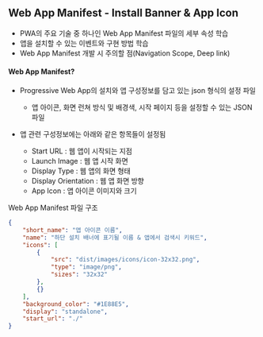 ## Web App Manifest - Install Banner & App Icon

* PWA의 주요 기술 중 하나인 Web App Manifest 파일의 세부 속성 학습
* 앱을 설치할 수 있는 이벤트와 구현 방법 학습
* Web App Manifest 개발 시 주의할 점(Navigation Scope, Deep link)



#### Web App Manifest?

* Progressive Web App의 설치와 앱 구성정보를 담고 있는 json 형식의 설정 파일
  * 앱 아이콘, 화면 런쳐 방식 및 배경색, 시작 페이지 등을 설정할 수 있는 JSON 파일

* 앱 관련 구성정보에는 아래와 같은 항목들이 설정됨
  * Start URL : 웹 앱이 시작되는 지점
  * Launch Image : 웹 앱 시작 화면
  * Display Type : 웹 앱의 화면 형태
  * Display Orientation : 웹 앱 화면 방향
  * App Icon : 앱 아이콘 이미지와 크기

Web App Manifest 파일 구조

```json
{
    "short_name": "앱 아이콘 이름",
    "name": "하단 설치 배너에 표기될 이름 & 앱에서 검색시 키워드",
    "icons": [
        {
            "src": "dist/images/icons/icon-32x32.png",
            "type": "image/png",
            "sizes": "32x32"
        },
        {}
    ],
    "background_color": "#1E88E5",
    "display": "standalone",
    "start_url": "./"
}
```

